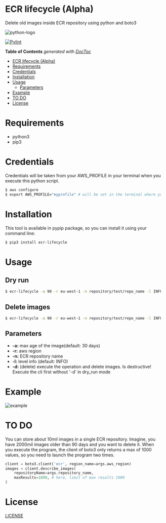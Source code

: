 # ECR lifecycle (Alpha)

Delete old images inside ECR repository using python and boto3

![python-logo](./img/python-logo.png)

[![Pylint](https://github.com/nanih98/python3-boto3-delete-ecr-images/actions/workflows/publish-to-test-pypi.yml/badge.svg)](https://github.com/nanih98/python3-boto3-delete-ecr-images/actions/workflows/publish-to-test-pypi.yml)


<!-- START doctoc generated TOC please keep comment here to allow auto update -->
<!-- DON'T EDIT THIS SECTION, INSTEAD RE-RUN doctoc TO UPDATE -->
**Table of Contents**  *generated with [DocToc](https://github.com/thlorenz/doctoc)*

- [ECR lifecycle (Alpha)](#ecr-lifecycle-alpha)
- [Requirements](#requirements)
- [Credentials](#credentials)
- [Installation](#installation)
- [Usage](#usage)
  - [Parameters](#parameters)
- [Example](#example)
- [TO DO](#to-do)
- [License](#license)

<!-- END doctoc generated TOC please keep comment here to allow auto update -->
# Requirements

* python3
* pip3

# Credentials

Credentials will be taken from your AWS_PROFILE in your terminal when you execute this python script.

```bash
$ aws configure
$ export AWS_PROFILE="myprofile" # will be set in the terminal where you'll execute the python script
```

# Installation

This tool is available in pypip package, so you can install it using your command line:

```bash
$ pip3 install ecr-lifecycle
```

# Usage

## Dry run
```sh
$ ecr-lifecycle -a 90 -r eu-west-1 -n repository/test/repo_name -l INFO
```

## Delete images

```bash
$ ecr-lifecycle -a 90 -r eu-west-1 -n repository/test/repo_name -l INFO -d
```

## Parameters

* **-a:** max age of the image(default: 30 days)
* **-r:** aws region
* **-n:** ECR repository name
* **-l:** level info (default: INFO)
* **-d:** (delete) execute the operation and delete images. Is destructive! Execute the cli first without '-d' in dry_run mode

# Example

![example](./img/example.png)

# TO DO

You can store about 10mil images in a single ECR repository. Imagine, you have 2000mil images older than 90 days and you want to delete it. When you execute the program, the client of boto3 only returns a max of 1000 values, so you need to launch the program two times. 

```python
client = boto3.client('ecr', region_name=args.aws_region)
images = client.describe_images(
    repositoryName=args.repository_name,
    maxResults=1000, # here, limit of max results 1000
)
```


# License

[LICENSE](./LICENSE)